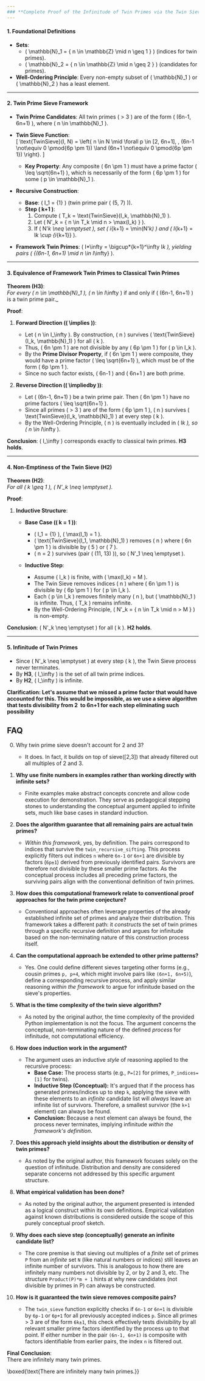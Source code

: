 ```yaml
---
### **Complete Proof of the Infinitude of Twin Primes via the Twin Sieve Framework**
---
```


#### **1. Foundational Definitions**

- **Sets**:
  - \( \mathbb{N}\_1 = \{ n \in \mathbb{Z} \mid n \geq 1 \} \) (indices for twin primes).
  - \( \mathbb{N}\_2 = \{ n \in \mathbb{Z} \mid n \geq 2 \} \) (candidates for primes).
- **Well-Ordering Principle**: Every non-empty subset of \( \mathbb{N}\_1 \) or \( \mathbb{N}\_2 \) has a least element.

---

#### **2. Twin Prime Sieve Framework**

- **Twin Prime Candidates**: All twin primes \( > 3 \) are of the form \( (6n-1, 6n+1) \), where \( n \in \mathbb{N}\_1 \).
- **Twin Sieve Function**:  
  \[
  \text{TwinSieve}(I, N) = \left\{ n \in N \mid \forall p \in [2, 6n+1], \, (6n-1 \not\equiv 0 \pmod{6p \pm 1}) \land (6n+1 \not\equiv 0 \pmod{6p \pm 1}) \right\}.
  \]

  - **Key Property**: Any composite \( 6n \pm 1 \) must have a prime factor \( \leq \sqrt{6n+1} \), which is necessarily of the form \( 6p \pm 1 \) for some \( p \in \mathbb{N}\_1 \).

- **Recursive Construction**:
  - **Base**: \( I_1 = \{1\} \) (twin prime pair \( (5, 7) \)).
  - **Step \( k+1 \)**:
    1. Compute \( T_k = \text{TwinSieve}(I_k, \mathbb{N}\_1) \).
    2. Let \( N'\_k = \{ n \in T_k \mid n > \max(I_k) \} \).
    3. If \( N'_k \neq \emptyset \), set \( i_{k+1} = \min(N'_k) \) and \( I_{k+1} = I*k \cup \{i*{k+1}\} \).
- **Framework Twin Primes**: \( I*\infty = \bigcup*{k=1}^\infty I*k \), yielding pairs \( \{(6n-1, 6n+1) \mid n \in I*\infty\} \).

---

#### **3. Equivalence of Framework Twin Primes to Classical Twin Primes**

**Theorem (H3)**:  
_For every \( n \in \mathbb{N}\_1 \), \( n \in I_\infty \) if and only if \( (6n-1, 6n+1) \) is a twin prime pair.\_

**Proof**:

1. **Forward Direction (\( \implies \))**:

   - Let \( n \in I\_\infty \). By construction, \( n \) survives \( \text{TwinSieve}(I_k, \mathbb{N}\_1) \) for all \( k \).
   - Thus, \( 6n \pm 1 \) are not divisible by any \( 6p \pm 1 \) for \( p \in I_k \).
   - By the **Prime Divisor Property**, if \( 6n \pm 1 \) were composite, they would have a prime factor \( \leq \sqrt{6n+1} \), which must be of the form \( 6p \pm 1 \).
   - Since no such factor exists, \( 6n-1 \) and \( 6n+1 \) are both prime.

2. **Reverse Direction (\( \impliedby \))**:
   - Let \( (6n-1, 6n+1) \) be a twin prime pair. Then \( 6n \pm 1 \) have no prime factors \( \leq \sqrt{6n+1} \).
   - Since all primes \( > 3 \) are of the form \( 6p \pm 1 \), \( n \) survives \( \text{TwinSieve}(I_k, \mathbb{N}\_1) \) at every step \( k \).
   - By the Well-Ordering Principle, \( n \) is eventually included in \( I*k \), so \( n \in I*\infty \).

**Conclusion**: \( I\_\infty \) corresponds exactly to classical twin primes. **H3 holds**.

---

#### **4. Non-Emptiness of the Twin Sieve (H2)**

**Theorem (H2)**:  
_For all \( k \geq 1 \), \( N'\_k \neq \emptyset \)._

**Proof**:

1. **Inductive Structure**:

   - **Base Case (\( k = 1 \))**:

     - \( I_1 = \{1\} \), \( \max(I_1) = 1 \).
     - \( \text{TwinSieve}(I_1, \mathbb{N}\_1) \) removes \( n \) where \( 6n \pm 1 \) is divisible by \( 5 \) or \( 7 \).
     - \( n = 2 \) survives (pair \( (11, 13) \)), so \( N'\_1 \neq \emptyset \).

   - **Inductive Step**:
     - Assume \( I_k \) is finite, with \( \max(I_k) = M \).
     - The Twin Sieve removes indices \( n \) where \( 6n \pm 1 \) is divisible by \( 6p \pm 1 \) for \( p \in I_k \).
     - Each \( p \in I_k \) removes finitely many \( n \), but \( \mathbb{N}\_1 \) is infinite. Thus, \( T_k \) remains infinite.
     - By the Well-Ordering Principle, \( N'\_k = \{ n \in T_k \mid n > M \} \) is non-empty.

**Conclusion**: \( N'\_k \neq \emptyset \) for all \( k \). **H2 holds**.

---

#### **5. Infinitude of Twin Primes**

- Since \( N'\_k \neq \emptyset \) at every step \( k \), the Twin Sieve process never terminates.
- By **H3**, \( I\_\infty \) is the set of all twin prime indices.
- By **H2**, \( I\_\infty \) is infinite.

**Clarification: Let's assume that we missed a prime factor that would have accounted for this.
This would be impossible, as we use a sieve algorithm that tests divisibility from 2  to 6n+1 for each step eliminating such possibility**

## FAQ

0. Why twin prime sieve doesn't account for 2 and 3?
   - It does. In fact, it builds on top of sieve([2,3]) that already filtered out all multiples of 2 and 3.
1. **Why use finite numbers in examples rather than working directly with infinite sets?**

   - Finite examples make abstract concepts concrete and allow code execution for demonstration. They serve as pedagogical stepping stones to understanding the conceptual argument applied to infinite sets, much like base cases in standard induction.

2. **Does the algorithm guarantee that all remaining pairs are actual twin primes?**

   - _Within this framework_, yes, by definition. The pairs correspond to indices that survive the `twin_recursive_sifting`. This process explicitly filters out indices `n` where `6n-1` or `6n+1` are divisible by factors (`6p±1`) derived from previously identified pairs. Survivors are therefore not divisible by these smaller prime factors. As the conceptual process includes all preceding prime factors, the surviving pairs align with the conventional definition of twin primes.

3. **How does this computational framework relate to conventional proof approaches for the twin prime conjecture?**

   - Conventional approaches often leverage properties of the already established infinite set of primes and analyze their distribution. This framework takes a different path: it _constructs_ the set of twin primes through a specific recursive definition and argues for infinitude based on the non-terminating nature of this construction process itself.

4. **Can the computational approach be extended to other prime patterns?**

   - Yes. One could define different sieves targeting other forms (e.g., cousin primes `p, p+4`, which might involve pairs like `(6n+1, 6n+5)`), define a corresponding recursive process, and apply similar reasoning _within the framework_ to argue for infinitude based on the sieve's properties.

5. **What is the time complexity of the twin sieve algorithm?**

   - As noted by the original author, the time complexity of the provided Python implementation is not the focus. The argument concerns the conceptual, non-terminating nature of the defined _process_ for infinitude, not computational efficiency.

6. **How does induction work in the argument?**

   - The argument uses an inductive _style_ of reasoning applied to the recursive process:
     - **Base Case:** The process starts (e.g., `P=[2]` for primes, `P_indices=[1]` for twins).
     - **Inductive Step (Conceptual):** It's argued that if the process has generated primes/indices up to step `k`, applying the sieve with these elements to an _infinite_ candidate list will _always_ leave an infinite list of survivors. Therefore, a smallest survivor (the `k+1` element) can always be found.
     - **Conclusion:** Because a next element can always be found, the process never terminates, implying infinitude _within the framework's definition_.

7. **Does this approach yield insights about the distribution or density of twin primes?**

   - As noted by the original author, this framework focuses solely on the question of infinitude. Distribution and density are considered separate concerns not addressed by this specific argument structure.

8. **What empirical validation has been done?**

   - As noted by the original author, the argument presented is intended as a logical construct within its own definitions. Empirical validation against known distributions is considered outside the scope of this purely conceptual proof sketch.

9. **Why does each sieve step (conceptually) generate an infinite candidate list?**

   - The core premise is that sieving out multiples of a _finite_ set of primes `P` from an _infinite_ set `N` (like natural numbers or indices) still leaves an infinite number of survivors. This is analogous to how there are infinitely many numbers not divisible by 2, or by 2 and 3, etc. The structure `Product(P)*m + 1` hints at why new candidates (not divisible by primes in P) can always be constructed.

10. **How is it guaranteed the twin sieve removes composite pairs?**
    - The `twin_sieve` function explicitly checks if `6n-1` or `6n+1` is divisible by `6p-1` or `6p+1` for all previously accepted indices `p`. Since all primes > 3 are of the form `6k±1`, this check effectively tests divisibility by all relevant smaller prime factors identified by the process up to that point. If either number in the pair `(6n-1, 6n+1)` is composite with factors identifiable from earlier pairs, the index `n` is filtered out.

**Final Conclusion**:  
There are infinitely many twin primes.

\boxed{\text{There are infinitely many twin primes.}}
